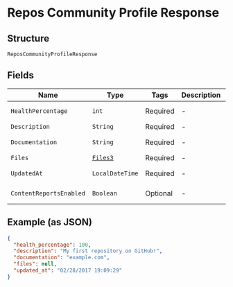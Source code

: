 
# Repos Community Profile Response

## Structure

`ReposCommunityProfileResponse`

## Fields

| Name | Type | Tags | Description | Getter | Setter |
|  --- | --- | --- | --- | --- | --- |
| `HealthPercentage` | `int` | Required | - | int getHealthPercentage() | setHealthPercentage(int healthPercentage) |
| `Description` | `String` | Required | - | String getDescription() | setDescription(String description) |
| `Documentation` | `String` | Required | - | String getDocumentation() | setDocumentation(String documentation) |
| `Files` | [`Files3`](../../doc/models/files-3.md) | Required | - | Files3 getFiles() | setFiles(Files3 files) |
| `UpdatedAt` | `LocalDateTime` | Required | - | LocalDateTime getUpdatedAt() | setUpdatedAt(LocalDateTime updatedAt) |
| `ContentReportsEnabled` | `Boolean` | Optional | - | Boolean getContentReportsEnabled() | setContentReportsEnabled(Boolean contentReportsEnabled) |

## Example (as JSON)

```json
{
  "health_percentage": 100,
  "description": "My first repository on GitHub!",
  "documentation": "example.com",
  "files": null,
  "updated_at": "02/28/2017 19:09:29"
}
```

